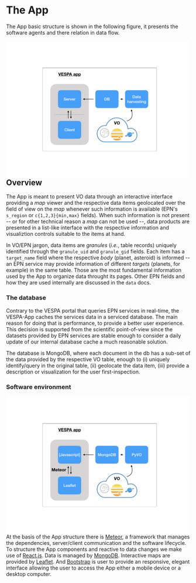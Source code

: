 # The App

The App basic structure is shown in the following figure, it presents the software agents and there relation in data flow.

<img width=500 align='left' src='assets/diagram_app_components/diagram_app_components.001.jpeg' />


## Overview

The App is meant to present VO data through an interactive interface providing
a _map_ viewer and the respective data items geolocated over the field of view
on the _map_ whenever such information is available (EPN's `s_region` or `c{1,2,3}{min,max}` fields).
When such information is not present -- or for other technical reason a _map_ can not be used --, data products are presented in a list-like interface with the respective information and visualiztion controls suitable to the items at hand.

In VO/EPN jargon, data items are _granules_ (_i.e._, table records) uniquely identified through the `granule_uid` and `granule_gid` fields.
Each item has a `target_name` field where the respective _body_ (planet, asteroid) is informed -- an EPN service may provide information of different _targets_ (planets, for example) in the same table.
Those are the most fundamental information used by the App to organize data throught its pages.
Other EPN fields and how they are used internally are discussed in the `data` docs.

### The database

Contrary to the VESPA portal that queries EPN services in real-time, the VESPA-App caches the services data in a serviced database.
The main reason for doing that is performance, to provide a better user experience.
This decision is supported from the scientific point-of-view since the datasets provided by EPN services are stable enough to consider a daily update of our internal database cache a much reasonable solution.

The database is MongoDB, where each document in the db has a sub-set of the data
provided by the respective VO table, enough to (i) uniquely identify/query in
the original table, (ii) geolocate the data item, (iii) provide a description or
visualization for the user first-inspection.


### Software environment

<img width=500 align='left' src='assets/diagram_app_components/diagram_app_components.002.jpeg' />

At the basis of the App structure there is [Meteor](https://www.meteor.com/), a framework that manages the dependencies, server/client communication and the software lifecycle.
To structure the App components and reactive to data changes we make use of
[React.js](https://reactjs.org/).
Data is managed by [MongoDB](https://www.mongodb.com/).
Interactive maps are provided by [Leaflet](https://leafletjs.com/).
And [Bootstrap](https://getbootstrap.com/) is user to provide an responsive, elegant interface allowing the user to access the App either a mobile device or a desktop computer.



